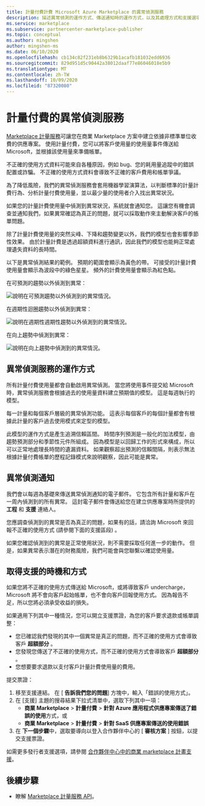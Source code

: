 ```yaml
---
title: 計量付費計費 Microsoft Azure Marketplace 的異常偵測服務
description: 描述異常偵測的運作方式、傳送通知時的運作方式，以及其處理方式和支援選項。
ms.service: marketplace
ms.subservice: partnercenter-marketplace-publisher
ms.topic: conceptual
ms.author: mingshen
author: mingshen-ms
ms.date: 06/10/2020
ms.openlocfilehash: cb134c82f231eb8b6329b1acafb181032edd6936
ms.sourcegitcommit: 829d951d5c90442a38012daaf77e86046018e5b9
ms.translationtype: MT
ms.contentlocale: zh-TW
ms.lasthandoff: 10/09/2020
ms.locfileid: "87320080"
---
```

# <a name="anomaly-detection-service-for-metered-billing"></a>計量付費的異常偵測服務

[Marketplace 計量服務](marketplace-metering-service-apis-faq.md)可讓您在商業 Marketplace 方案中建立依據非標準單位收費的供應專案。 使用計量付費，您可以將客戶使用量的使用量事件傳送給 Microsoft，並根據該使用量來準備帳單。

不正確的使用方式資料可能來自各種原因，例如 bug、您的耗用量追蹤中的錯誤配置或詐騙。 不正確的使用方式資料會導致不正確的客戶費用和帳單爭議。

為了降低風險，我們的異常偵測服務會套用機器學習演算法，以判斷標準的計量計費行為、分析計量付費使用量，並以最少量的使用者介入找出異常狀況。

如果您的計量計費使用量中偵測到異常狀況，系統就會通知您。 這讓您有機會調查並通知我們，如果異常確認為真正的問題，就可以採取動作來主動解決客戶的帳單問題。

除了計量計費使用量的突然尖峰、下降和趨勢變更以外，我們的模型也會影響季節性效果。 由於計量計費是透過超額資料進行通訊，因此我們的模型也能夠正常處理遺失資料的長時間。

以下是異常偵測結果的範例。 預期的範圍會顯示為黃色的帶。 可接受的計量計費使用量會顯示為波段中的綠色星星。 頻外的計費使用量會顯示為紅色點。  

在可預測的趨勢以外偵測到異常：

![說明在可預測趨勢以外偵測到的異常情況。](media/anomaly-1.png)

在週期性迴圈趨勢以外偵測到異常：

![說明在週期性週期性趨勢以外偵測到的異常情況。](media/anomaly-2.png)

在向上趨勢中偵測到異常：

![說明在向上趨勢中偵測到的異常情況。](media/anomaly-3.png)

## <a name="how-anomaly-detection-service-works"></a>異常偵測服務的運作方式

所有計量付費使用量都會自動啟用異常偵測。 當您將使用事件提交給 Microsoft 時，異常偵測服務會根據過去的使用量資料建立預期值的模型。 這是每週執行的模型。

每一計量和每個客戶層級的異常偵測功能。 這表示每個客戶的每個計量都會有根據此計量的客戶過去使用模式來定型的模型。

此模型的運作方式是產生追溯信賴區間。 時間序列預測是一般化的加法模型，由趨勢預測部分和季節性元件所組成。 因為模型是以回歸工作的形式來構成，所以可以正常地處理長時間的遺漏資料。 如果觀察超出預測的信賴間隔，則表示無法根據計量付費帳單的歷程記錄模式來說明觀察，因此可能是異常。

## <a name="anomaly-detection-notification"></a>異常偵測通知

我們會以每週為基礎來傳送異常偵測通知的電子郵件。 它包含所有計量和客戶在一周內偵測到的所有異常。 這封電子郵件會傳送給您在建立供應專案時所提供的 **工程** 和 **支援** 連絡人。

您應調查偵測到的異常是否為真正的問題，如果有的話，請洽詢 Microsoft 來回報不正確的使用方式 (請參閱下面的支援區段) 。

如果您確認偵測到的異常是正常使用狀況，則不需要採取任何進一步的動作。 但是，如果異常表示潛在的財務風險，我們可能會與您聯繫以確認使用量。  

## <a name="when-and-how-to-get-support"></a>取得支援的時機和方式

如果您將不正確的使用方式傳送給 Microsoft，或將導致客戶 undercharge，Microsoft 將不會向客戶起始帳單，也不會向客戶回報使用方式。 因為報告不足，所以您將必須承受收益的損失。

如果適用下列其中一種情況，您可以開立支援票證，為您的客戶要求退款或帳單調整：

- 您已確認我們發現的其中一個異常是真正的問題，而不正確的使用方式會導致客戶 **超額部分** 。
- 您發現您傳送了不正確的使用方式，而不正確的使用方式會導致客戶 **超額部分** 。
- 您想要要求退款以支付客戶計量計費使用量的費用。

提交票證：

1. 移至支援連結。 在 [ **告訴我們您的問題**] 方塊中，輸入「錯誤的使用方式」。
2. 在 [支援] 主題的搜尋結果下拉式清單中，選取下列其中一項：
    - **商業 Marketplace**  > **計量付費**  > **針對 Azure 應用程式供應專案傳送了錯誤的使用**方式，或
    - **商業 Marketplace**  > **計量付費**  > **針對 SaaS 供應專案傳送的使用錯誤**
3. 在 **下一個步驟**中，選取要導向以登入合作夥伴中心的 [ **審核方案** ] 按鈕，以提交支援票證。

如需更多發行者支援選項，請參閱 [合作夥伴中心中的商業 marketplace 計畫支援](support.md)。

## <a name="next-step"></a>後續步驟

- 瞭解 [Marketplace 計量服務 API](marketplace-metering-service-apis.md)。
